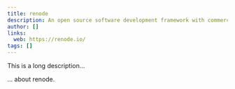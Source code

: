 ```yaml
---
title: renode
description: An open source software development framework with commercial support from Antmicro that lets you develop, debug and test multi-node device systems reliably, scalably and effectively
author: []
links:
  web: https://renode.io/
tags: []
---
```


This is a long description...
<!--more-->
... about renode.
